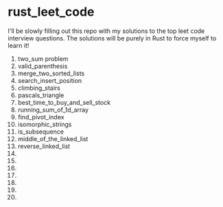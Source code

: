 # rust_leet_code

I'll be slowly filling out this repo with my solutions to the top leet code interview questions.
The solutions will be purely in Rust to force myself to learn it!

1) two_sum problem
2) valid_parenthesis
3) merge_two_sorted_lists
4) search_insert_position
5) climbing_stairs
6) pascals_triangle
7) best_time_to_buy_and_sell_stock
8) running_sum_of_1d_array
9) find_pivot_index
10) isomorphic_strings
11) is_subsequence
12) middle_of_the_linked_list
13) reverse_linked_list
14)
15)
16)
17)
18)
19)
20)
